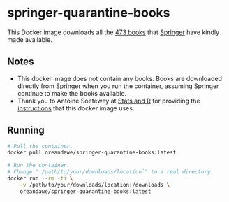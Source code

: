 # springer-quarantine-books

This Docker image downloads all the
[473 books](https://link.springer.com/search?facet-content-type=Book&package=mat-covid19_textbooks)
that [Springer](https://www.springer.com/gb) have kindly made available.

## Notes

* This docker image does not contain any books. Books are downloaded
  directly from Springer when you run the container, assuming Springer continue
  to make the books available.
* Thank you to Antoine Soetewey at [Stats and R](https://www.statsandr.com/)
  for providing the [instructions](https://www.statsandr.com/blog/a-package-to-download-free-springer-books-during-covid-19-quarantine/) that this docker image uses.

## Running

```bash
# Pull the container.
docker pull oreandawe/springer-quarantine-books:latest

# Run the container.
# Change "`/path/to/your/downloads/location`" to a real directory.
docker run --rm -ti \
    -v /path/to/your/downloads/location:/downloads \
    oreandawe/springer-quarantine-books:latest
```
